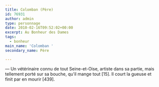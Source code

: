 ```yaml
---
title: Colomban (Père)
id: 76931
author: admin
type: personnage
date: 2010-02-16T09:52:02+00:00
excerpt: Au Bonheur des Dames
tags:
  - bonheur
main_name: 'Colomban '
secondary_name: Père

---
```

— Un vétérinaire connu de tout Seine-et-Oise, artiste dans sa partie, mais tellement porté sur sa bouche, qu&rsquo;il mange tout [15]. Il court la gueuse et finit par en mourir [439]. 